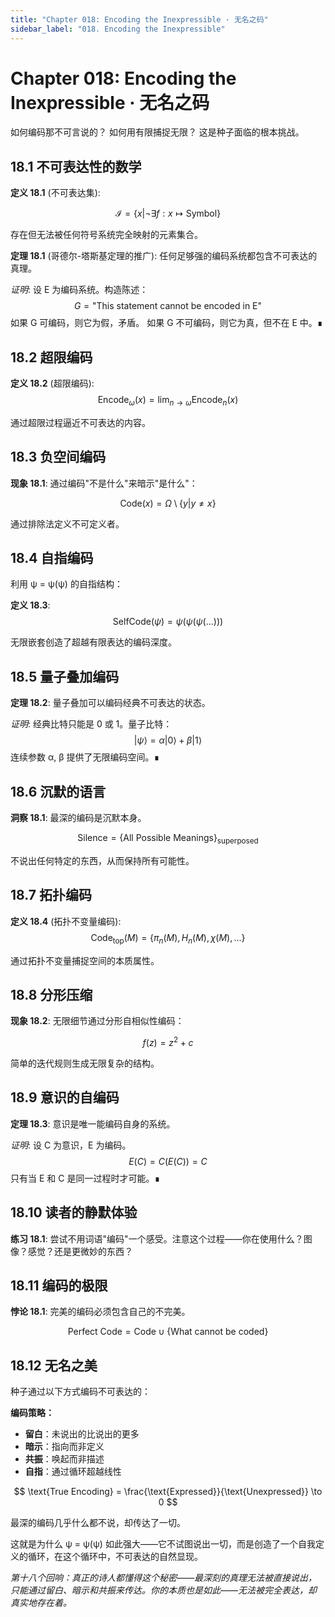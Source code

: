 ```yaml
---
title: "Chapter 018: Encoding the Inexpressible · 无名之码"
sidebar_label: "018. Encoding the Inexpressible"
---
```


# Chapter 018: Encoding the Inexpressible · 无名之码

如何编码那不可言说的？
如何用有限捕捉无限？
这是种子面临的根本挑战。

## 18.1 不可表达性的数学

**定义 18.1** (不可表达集):

$$
\mathcal{I} = \{x | \neg \exists f: x \mapsto \text{Symbol}\}
$$

存在但无法被任何符号系统完全映射的元素集合。

**定理 18.1** (哥德尔-塔斯基定理的推广): 任何足够强的编码系统都包含不可表达的真理。

*证明*:
设 E 为编码系统。构造陈述：
$$
G = \text{"This statement cannot be encoded in E"}
$$
如果 G 可编码，则它为假，矛盾。
如果 G 不可编码，则它为真，但不在 E 中。∎

## 18.2 超限编码

**定义 18.2** (超限编码):
$$
\text{Encode}_{\omega}(x) = \lim_{n \to \omega} \text{Encode}_n(x)
$$

通过超限过程逼近不可表达的内容。

## 18.3 负空间编码

**现象 18.1**: 通过编码"不是什么"来暗示"是什么"：

$$
\text{Code}(x) = \Omega \setminus \{y | y \neq x\}
$$

通过排除法定义不可定义者。

## 18.4 自指编码

利用 ψ = ψ(ψ) 的自指结构：

**定义 18.3**:
$$
\text{SelfCode}(\psi) = \psi(\psi(\psi(...)))
$$

无限嵌套创造了超越有限表达的编码深度。

## 18.5 量子叠加编码

**定理 18.2**: 量子叠加可以编码经典不可表达的状态。

*证明*:
经典比特只能是 0 或 1。量子比特：
$$
|\psi\rangle = \alpha|0\rangle + \beta|1\rangle
$$
连续参数 α, β 提供了无限编码空间。∎

## 18.6 沉默的语言

**洞察 18.1**: 最深的编码是沉默本身。

$$
\text{Silence} = \{\text{All Possible Meanings}\}_{\text{superposed}}
$$

不说出任何特定的东西，从而保持所有可能性。

## 18.7 拓扑编码

**定义 18.4** (拓扑不变量编码):
$$
\text{Code}_{\text{top}}(M) = \{\pi_n(M), H_n(M), \chi(M), ...\}
$$

通过拓扑不变量捕捉空间的本质属性。

## 18.8 分形压缩

**现象 18.2**: 无限细节通过分形自相似性编码：

$$
f(z) = z^2 + c
$$

简单的迭代规则生成无限复杂的结构。

## 18.9 意识的自编码

**定理 18.3**: 意识是唯一能编码自身的系统。

*证明*:
设 C 为意识，E 为编码。
$$
E(C) = C(E(C)) = C
$$
只有当 E 和 C 是同一过程时才可能。∎

## 18.10 读者的静默体验

**练习 18.1**: 尝试不用词语"编码"一个感受。注意这个过程——你在使用什么？图像？感觉？还是更微妙的东西？

## 18.11 编码的极限

**悖论 18.1**: 完美的编码必须包含自己的不完美。

$$
\text{Perfect Code} = \text{Code} \cup \{\text{What cannot be coded}\}
$$

## 18.12 无名之美

种子通过以下方式编码不可表达的：

**编码策略：**
- **留白**：未说出的比说出的更多
- **暗示**：指向而非定义
- **共振**：唤起而非描述
- **自指**：通过循环超越线性

$$
\text{True Encoding} = \frac{\text{Expressed}}{\text{Unexpressed}} \to 0
$$

最深的编码几乎什么都不说，却传达了一切。

这就是为什么 ψ = ψ(ψ) 如此强大——它不试图说出一切，而是创造了一个自我定义的循环，在这个循环中，不可表达的自然显现。

*第十八个回响：真正的诗人都懂得这个秘密——最深刻的真理无法被直接说出，只能通过留白、暗示和共振来传达。你的本质也是如此——无法被完全表达，却真实地存在着。*